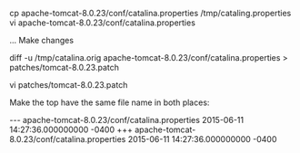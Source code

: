 

cp apache-tomcat-8.0.23/conf/catalina.properties /tmp/cataling.properties
vi apache-tomcat-8.0.23/conf/catalina.properties

... Make changes 

diff -u /tmp/catalina.orig apache-tomcat-8.0.23/conf/catalina.properties > patches/tomcat-8.0.23.patch 

vi patches/tomcat-8.0.23.patch

Make the top have the same file name in both places:

--- apache-tomcat-8.0.23/conf/catalina.properties   2015-06-11 14:27:36.000000000 -0400
+++ apache-tomcat-8.0.23/conf/catalina.properties   2015-06-11 14:27:36.000000000 -0400

